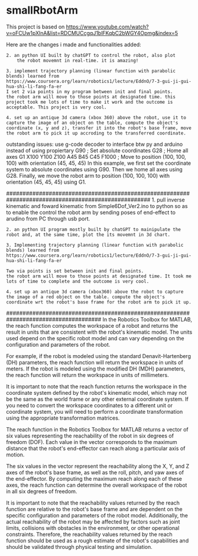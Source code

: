 # smallRbotArm

This project is based on https://www.youtube.com/watch?v=oFCUw1pXlnA&list=RDCMUCcgqJ1blFKqbC2bWGY4Opmg&index=5

Here are the changes i made and functionalities added:

    2. an python UI built by chatGPT to control the robot, also plot
        the robot movemnt in real-time. it is amazing!

    3. implement trajectory planning (linear function with parabolic blends) learned from https://www.coursera.org/learn/robotics1/lecture/EddnO/7-3-gui-ji-gui-hua-shi-li-fang-fa-er
    I set 2 via points in my program between init and final points.
    the robot arm will move to those points at designated time. this project took me lots of time to make it work and the outcome is acceptable. This project is very cool.

    4. set up an antique 3d camera (xbox 360) above the robot, use it to capture the image of an object on the table, compute the object's coordinate (x, y and z), transfer it into the robot's base frame, move the robot arm to pick it up accroding to the transferred coordinate. 

outstanding issues:
    use g-code decoder to interface btw py and arduino instead of using propiertary 
G90 ; Set absolute coordinates
G28 ; Home all axes
G1 X100 Y100 Z100 A45 B45 C45 F1000 ; Move to position (100, 100, 100) with orientation (45, 45, 45)
In this example, we first set the coordinate system to absolute coordinates using G90. Then we home all axes using G28. Finally, we move the robot arm to position (100, 100, 100) with orientation (45, 45, 45) using G1.

####################################################################################################
    1. pull inverse kinematic and foward kinematic from Simple6Dof_Ver2.ino to python so as to enable the  control the robot arm by sending poses of end-effect to arudino from PC through usb port.

    2. an python UI program mostly built by chatGPT to mainipulate the robot and, at the same time, plot the its movemnt in 3d chart.

    3. Implementing trajectory planning (linear function with parabolic blends) learned from https://www.coursera.org/learn/robotics1/lecture/EddnO/7-3-gui-ji-gui-hua-shi-li-fang-fa-er

    Two via points is set between init and final points.
    the robot arm will move to those points at designated time. It took me lots of time to complete and the outcome is very cool.

    4. set up an antique 3d camera (xbox360) above the robot to capture the image of a red object on the table. compute the object's coordinate wrt the robot's base frame for the robot arm to pick it up.

#####################################################################################
In the Robotics Toolbox for MATLAB, the reach function computes the workspace of a robot and returns the result in units that are consistent with the robot's kinematic model. The units used depend on the specific robot model and can vary depending on the configuration and parameters of the robot.

For example, if the robot is modeled using the standard Denavit-Hartenberg (DH) parameters, the reach function will return the workspace in units of meters. If the robot is modeled using the modified DH (MDH) parameters, the reach function will return the workspace in units of millimeters.

It is important to note that the reach function returns the workspace in the coordinate system defined by the robot's kinematic model, which may not be the same as the world frame or any other external coordinate system. If you need to convert the workspace coordinates to a different unit or coordinate system, you will need to perform a coordinate transformation using the appropriate transformation matrices.

The reach function in the Robotics Toolbox for MATLAB returns a vector of six values representing the reachability of the robot in six degrees of freedom (DOF). Each value in the vector corresponds to the maximum distance that the robot's end-effector can reach along a particular axis of motion.

The six values in the vector represent the reachability along the X, Y, and Z axes of the robot's base frame, as well as the roll, pitch, and yaw axes of the end-effector. By computing the maximum reach along each of these axes, the reach function can determine the overall workspace of the robot in all six degrees of freedom.

It is important to note that the reachability values returned by the reach function are relative to the robot's base frame and are dependent on the specific configuration and parameters of the robot model. Additionally, the actual reachability of the robot may be affected by factors such as joint limits, collisions with obstacles in the environment, or other operational constraints. Therefore, the reachability values returned by the reach function should be used as a rough estimate of the robot's capabilities and should be validated through physical testing and simulation.


